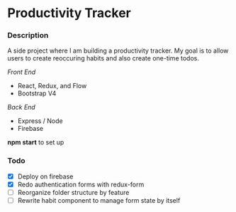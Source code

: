 # Productivity Tracker

### Description

A side project where I am building a productivity tracker. My goal is to allow users to create reoccuring habits and also create one-time todos.

_Front End_

* React, Redux, and Flow
* Bootstrap V4

_Back End_

* Express / Node
* Firebase

**npm start** to set up

### Todo

* [x] Deploy on firebase
* [x] Redo authentication forms with redux-form
* [ ] Reorganize folder structure by feature
* [ ] Rewrite habit component to manage form state by itself
